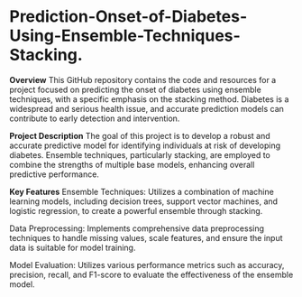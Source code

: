 # Prediction-Onset-of-Diabetes-Using-Ensemble-Techniques-Stacking.
**Overview**
This GitHub repository contains the code and resources for a project focused on predicting the onset of diabetes using ensemble techniques, with a specific emphasis on the stacking method. Diabetes is a widespread and serious health issue, and accurate prediction models can contribute to early detection and intervention.

**Project Description**
The goal of this project is to develop a robust and accurate predictive model for identifying individuals at risk of developing diabetes. Ensemble techniques, particularly stacking, are employed to combine the strengths of multiple base models, enhancing overall predictive performance.

**Key Features**
Ensemble Techniques: Utilizes a combination of machine learning models, including decision trees, support vector machines, and logistic regression, to create a powerful ensemble through stacking.

Data Preprocessing: Implements comprehensive data preprocessing techniques to handle missing values, scale features, and ensure the input data is suitable for model training.

Model Evaluation: Utilizes various performance metrics such as accuracy, precision, recall, and F1-score to evaluate the effectiveness of the ensemble model.
